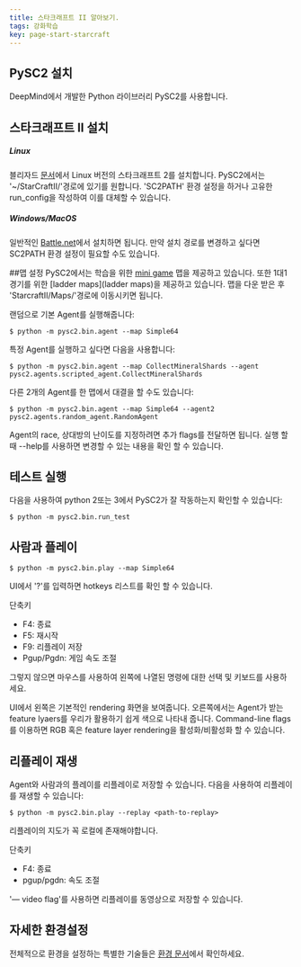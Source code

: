 ```yaml
---
title: 스타크래프트 II 알아보기.
tags: 강화학습
key: page-start-starcraft
---
```


## PySC2 설치
DeepMind에서 개발한 Python 라이브러리 PySC2를 사용합니다.

## 스타크래프트 II 설치
##### Linux
블리자드 [문서](https://github.com/Blizzard/s2client-proto#downloads)에서 Linux 버전의 스타크래프트 2를 설치합니다. PySC2에서는 '~/StarCraftII/'경로에 있기를 원합니다. 'SC2PATH' 환경 설정을 하거나 고유한 run_config을 작성하여 이를 대체할 수 있습니다.



##### Windows/MacOS
일반적인 [Battle.net](https://www.blizzard.com)에서 설치하면 됩니다. 만약 설치 경로를 변경하고 싶다면 SC2PATH 환경 설정이 필요할 수도 있습니다.


##맵 설정
PySC2에서는 학습을 위한 [mini game](https://github.com/deepmind/pysc2/releases/download/v1.2/mini_games.zip) 맵을 제공하고 있습니다. 또한 1대1 경기를 위한 [ladder maps](ladder maps)을 제공하고 있습니다. 맵을 다운 받은 후 'StarcraftII/Maps/'경로에 이동시키면 됩니다.

랜덤으로 기본 Agent를 실행해줍니다:
~~~
$ python -m pysc2.bin.agent --map Simple64
~~~

특정 Agent를 실행하고 싶다면 다음을 사용합니다:
~~~
$ python -m pysc2.bin.agent --map CollectMineralShards --agent pysc2.agents.scripted_agent.CollectMineralShards
~~~

다른 2개의 Agent를 한 맵에서 대결을 할 수도 있습니다:
~~~
$ python -m pysc2.bin.agent --map Simple64 --agent2 pysc2.agents.random_agent.RandomAgent
~~~

Agent의 race, 상대방의 난이도를 지정하려면 추가 flags를 전달하면 됩니다. 실행 할 때 --help를 사용하면 변경할 수 있는 내용을 확인 할 수 있습니다.

## 테스트 실행
다음을 사용하여 python 2또는 3에서 PySC2가 잘 작동하는지 확인할 수 있습니다:
~~~
$ python -m pysc2.bin.run_test
~~~

## 사람과 플레이
~~~
$ python -m pysc2.bin.play --map Simple64
~~~

UI에서 '?'를 입력하면 hotkeys 리스트를 확인 할 수 있습니다.

단축키
- F4: 종료
- F5: 재시작
- F9: 리플레이 저장
- Pgup/Pgdn: 게임 속도 조절

그렇지 않으면 마우스를 사용하여 왼쪽에 나열된 명령에 대한 선택 및 키보드를 사용하세요.

UI에서 왼쪽은 기본적인 rendering 화면을 보여줍니다. 오른쪽에서는 Agent가 받는 feature lyaers를 우리가 활용하기 쉽게 색으로 나타내 줍니다. Command-line flags를 이용하면 RGB 혹은 feature layer rendering을 활성화/비활성화 할 수 있습니다.

## 리플레이 재생
Agent와 사람과의 플레이를 리플레이로 저장할 수 있습니다. 다음을 사용하여 리플레이를 재생할 수 있습니다:
~~~
$ python -m pysc2.bin.play --replay <path-to-replay>
~~~
리플레이의 지도가 꼭 로컬에 존재해야합니다.

단축키
- F4: 종료
- pgup/pgdn: 속도 조절

'— video flag'를 사용하면 리플레이를 동영상으로 저장할 수 있습니다.


## 자세한 환경설정
전체적으로 환경을 설정하는 특별한 기술들은 [환경 문서](https://github.com/deepmind/pysc2/blob/master/docs/environment.md)에서 확인하세요.